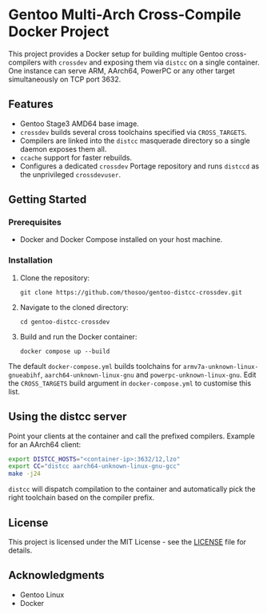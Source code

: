 # Gentoo Multi-Arch Cross-Compile Docker Project

This project provides a Docker setup for building multiple Gentoo cross-compilers with `crossdev` and exposing them via `distcc` on a single container. One instance can serve ARM, AArch64, PowerPC or any other target simultaneously on TCP port 3632.

## Features

- Gentoo Stage3 AMD64 base image.
- `crossdev` builds several cross toolchains specified via `CROSS_TARGETS`.
- Compilers are linked into the `distcc` masquerade directory so a single daemon exposes them all.
- `ccache` support for faster rebuilds.
- Configures a dedicated `crossdev` Portage repository and runs `distccd` as the unprivileged `crossdevuser`.

## Getting Started

### Prerequisites

- Docker and Docker Compose installed on your host machine.

### Installation

1. Clone the repository:
   ```
   git clone https://github.com/thosoo/gentoo-distcc-crossdev.git
   ```
2. Navigate to the cloned directory:
   ```
   cd gentoo-distcc-crossdev
   ```
3. Build and run the Docker container:
   ```
   docker compose up --build
   ```

The default `docker-compose.yml` builds toolchains for `armv7a-unknown-linux-gnueabihf`, `aarch64-unknown-linux-gnu` and `powerpc-unknown-linux-gnu`. Edit the `CROSS_TARGETS` build argument in `docker-compose.yml` to customise this list.

## Using the distcc server

Point your clients at the container and call the prefixed compilers. Example for an AArch64 client:

```sh
export DISTCC_HOSTS="<container-ip>:3632/12,lzo"
export CC="distcc aarch64-unknown-linux-gnu-gcc"
make -j24
```

`distcc` will dispatch compilation to the container and automatically pick the right toolchain based on the compiler prefix.

## License

This project is licensed under the MIT License - see the [LICENSE](LICENSE) file for details.

## Acknowledgments

- Gentoo Linux
- Docker
